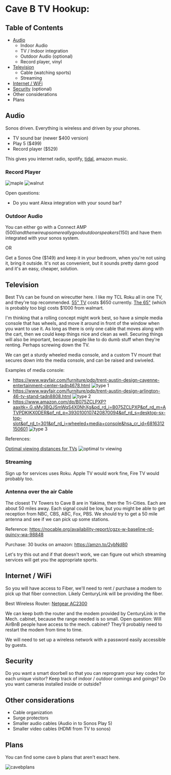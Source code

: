 # Cave B TV Hookup:

## Table of Contents

* [Audio](#audio)
  * Indoor Audio
  * TV / Indoor integration
  * Outdoor Audio (optional)
  * Record player, vinyl
* [Television](#television)
  * Cable (watching sports)
  * Streaming
* [Internet / WiFi](#internet)
* [Security](#security) (optional)
* Other considerations
* Plans

## Audio

Sonos driven. Everything is wireless and driven by your phones.

* TV sound bar (newer $400 version)
* Play 5 ($499)
* Record player ($529)

This gives you internet radio, spotify, [tidal](https://www.sonos.com/en-us/tidal-on-sonos), amazon music.

### Record Player

![maple](https://github.com/hjhart/cave-b-hookup/raw/master/images/maple-orbit.png "Logo Title Text 1")
![walnut](https://github.com/hjhart/cave-b-hookup/raw/master/images/walnut-orbit.png "Logo Title Text 1")

Open questions:

* Do you want Alexa integration with your sound bar? 

### Outdoor Audio

You can either go with a Connect AMP ($500) and then wire up some really good outdoor speakers ($150) and have them integrated with your sonos system.

OR

Get a Sonos One ($149) and keep it in your bedroom, when you're not using it, bring it outside. It's not as convenient, but it sounds pretty damn good and it's an easy, cheaper, solution.

## Television

Best TVs can be found on wirecutter here. I like my TCL Roku all in one TV, and they're top recommended. [55" TV](https://amzn.to/2HNgSUL) costs $650 currently. [The 65"](https://wclink.co/link/26194/140973/4/74311/1772988440.1518044855?merchant=Walmart) (which is probably too big) costs $1000 from walmart.

I'm thinking that a rolling concept might work best, so have a simple media console that has wheels, and move it around in front of the window when you want to use it. As long as there is only one cable that moves along with the cart, then we could keep things nice and clean as well. Securing things will also be important, because people like to do dumb stuff when they're renting. Perhaps screwing down the TV.

We can get a sturdy wheeled media console, and a custom TV mount that secures down into the media console, and can be raised and swiveled. 

Examples of media console:

* https://www.wayfair.com/furniture/pdp/trent-austin-design-cayenne-entertainment-center-tadn4678.html
![type 1](https://github.com/hjhart/cave-b-hookup/raw/master/images/media-console-option-1.png "Logo Title Text 1")
* https://www.wayfair.com/furniture/pdp/trent-austin-design-arlington-46-tv-stand-tadn8808.html
![type 2](https://github.com/hjhart/cave-b-hookup/raw/master/images/media-console-option-2.png "Logo Title Text 1")
* https://www.amazon.com/dp/B075ZCLPXP?aaxitk=.G.sMy3BQJSmWqS4X0NhXg&pd_rd_i=B075ZCLPXP&pf_rd_m=ATVPDKIKX0DER&pf_rd_p=3930100107420870094&pf_rd_s=desktop-sx-top-slot&pf_rd_t=301&pf_rd_i=wheeled+media+console&hsa_cr_id=6816312150601
![type 3](https://github.com/hjhart/cave-b-hookup/raw/master/images/media-console-option-3.png "Logo Title Text 1")

References:

[Optimal viewing distances for TVs](https://www.rtings.com/tv/reviews/by-size/size-to-distance-relationship)
![optimal tv viewing](https://github.com/hjhart/cave-b-hookup/raw/master/images/optimal-tv-size.png "Logo Title Text 1")

### Streaming

Sign up for services uses Roku. Apple TV would work fine, Fire TV would probably too. 

### Antenna over the air Cable

The closest TV Towers to Cave B are in Yakima, then the Tri-Cities. Each are about 50 miles away. Each signal could be low, but you might be able to get reception from NBC, CBS, ABC, Fox, PBS. We should try to get a 50 mile antenna and see if we can pick up some stations. 

Reference:
https://nocable.org/availability-report/cgzx-w-baseline-rd-quincy-wa-98848

Purchase:
30 bucks on amazon: https://amzn.to/2ybNd80

Let's try this out and if that doesn't work, we can figure out which streaming services will get you the appropriate sports.

## Internet / WiFi

So you will have access to Fiber, we'll need to rent / purchase a modem to pick up that fiber connection. Likely CenturyLink will be providing the fiber.

Best Wireless Router: [Netgear AC2300](https://amzn.to/2sYaPI4)

We can keep both the router and the modem provided by CenturyLink in the Mech. cabinet, because the range needed is so small. Open question: Will AirBnB people have access to the mech. cabinet? They'll probably need to restart the modem from time to time. 

We will need to set up a wireless network with a password easily accessible by guests. 

## Security

Do you want a smart doorbell so that you can reprogram your key codes for each unique visitor? Keep track of indoor / outdoor comings and goings?
Do you want cameras installed inside or outside?

## Other considerations

* Cable organization
* Surge protectors
* Smaller audio cables (Audio in to Sonos Play 5)
* Smaller video cables (HDMI from TV to sonos)

## Plans

You can find some cave b plans that aren't exact here.

![cavebplans](https://github.com/hjhart/cave-b-hookup/raw/master/images/cave-b-plans.jpg "Logo Title Text 1")
